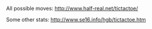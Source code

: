 
All possible moves:
http://www.half-real.net/tictactoe/

Some other stats:
http://www.se16.info/hgb/tictactoe.htm

